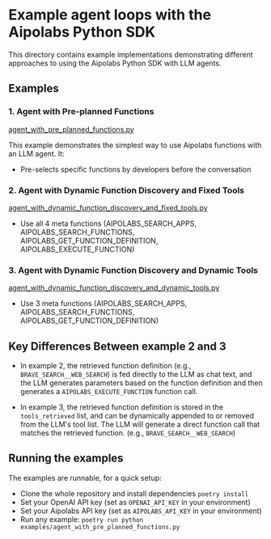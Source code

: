 # Example agent loops with the Aipolabs Python SDK

This directory contains example implementations demonstrating different approaches to using the Aipolabs Python SDK with LLM agents.

## Examples

### 1. Agent with Pre-planned Functions

[agent_with_pre_planned_functions.py](./agent_with_pre_planned_functions.py)

This example demonstrates the simplest way to use Aipolabs functions with an LLM agent. It:
- Pre-selects specific functions by developers before the conversation


### 2. Agent with Dynamic Function Discovery and Fixed Tools

[agent_with_dynamic_function_discovery_and_fixed_tools.py](./agent_with_dynamic_function_discovery_and_fixed_tools.py)

- Use all 4 meta functions (AIPOLABS_SEARCH_APPS, AIPOLABS_SEARCH_FUNCTIONS, AIPOLABS_GET_FUNCTION_DEFINITION, AIPOLABS_EXECUTE_FUNCTION)


### 3. Agent with Dynamic Function Discovery and Dynamic Tools

[agent_with_dynamic_function_discovery_and_dynamic_tools.py](./agent_with_dynamic_function_discovery_and_dynamic_tools.py)

- Use 3 meta functions (AIPOLABS_SEARCH_APPS, AIPOLABS_SEARCH_FUNCTIONS, AIPOLABS_GET_FUNCTION_DEFINITION)



## Key Differences Between example 2 and 3

- In example 2, the retrieved function definition (e.g., `BRAVE_SEARCH__WEB_SEARCH`) is fed directly to the LLM as chat text, and the LLM generates parameters based on the function definition and then generates a `AIPOLABS_EXECUTE_FUNCTION` function call.

- In example 3, the retrieved function definition is stored in the `tools_retrieved` list, and can be dynamically appended to or removed from the LLM's tool list. The LLM will generate a direct function call that matches the retrieved function. (e.g., `BRAVE_SEARCH__WEB_SEARCH`)


## Running the examples
The examples are runnable, for a quick setup:
- Clone the whole repository and install dependencies `poetry install`
- Set your OpenAI API key (set as `OPENAI_API_KEY` in your environment)
- Set your Aipolabs API key (set as `AIPOLABS_API_KEY` in your environment)
- Run any example: `poetry run python examples/agent_with_pre_planned_functions.py`